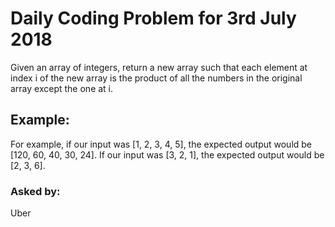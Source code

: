 # Daily Coding Problem for 3rd July 2018

Given an array of integers, return a new array such that each element at index i of the new array is the product of all the numbers in the original array except the one at i.

## Example:

For example, if our input was [1, 2, 3, 4, 5], the expected output would be [120, 60, 40, 30, 24]. If our input was [3, 2, 1], the expected output would be [2, 3, 6].

### Asked by:
Uber
